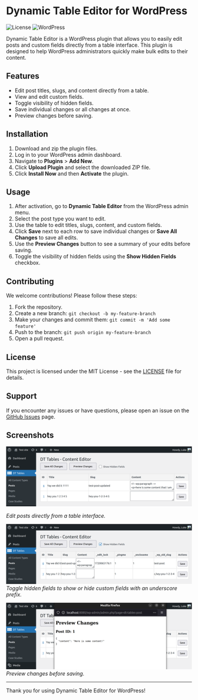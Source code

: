 # Dynamic Table Editor for WordPress

![License](https://img.shields.io/badge/license-MIT-blue.svg)
![WordPress](https://img.shields.io/badge/WordPress-5.0%2B-blue.svg)

Dynamic Table Editor is a WordPress plugin that allows you to easily edit posts and custom fields directly from a table interface. This plugin is designed to help WordPress administrators quickly make bulk edits to their content.

## Features

- Edit post titles, slugs, and content directly from a table.
- View and edit custom fields.
- Toggle visibility of hidden fields.
- Save individual changes or all changes at once.
- Preview changes before saving.

## Installation

1. Download and zip the plugin files.
2. Log in to your WordPress admin dashboard.
3. Navigate to **Plugins** > **Add New**.
4. Click **Upload Plugin** and select the downloaded ZIP file.
5. Click **Install Now** and then **Activate** the plugin.

## Usage

1. After activation, go to **Dynamic Table Editor** from the WordPress admin menu.
2. Select the post type you want to edit.
3. Use the table to edit titles, slugs, content, and custom fields.
4. Click **Save** next to each row to save individual changes or **Save All Changes** to save all edits.
5. Use the **Preview Changes** button to see a summary of your edits before saving.
6. Toggle the visibility of hidden fields using the **Show Hidden Fields** checkbox.

## Contributing

We welcome contributions! Please follow these steps:

1. Fork the repository.
2. Create a new branch: `git checkout -b my-feature-branch`
3. Make your changes and commit them: `git commit -m 'Add some feature'`
4. Push to the branch: `git push origin my-feature-branch`
5. Open a pull request.

## License

This project is licensed under the MIT License - see the [LICENSE](LICENSE) file for details.

## Support

If you encounter any issues or have questions, please open an issue on the [GitHub Issues](https://github.com/yourusername/dynamic-table-editor/issues) page.

## Screenshots

![alt text](<Screenshot from 2024-07-04 06-00-36.png>)

*Edit posts directly from a table interface.*

![alt text](<Screenshot from 2024-07-04 06-00-40.png>)
*Toggle hidden fields to show or hide custom fields with an underscore prefix.*

![alt text](<Screenshot from 2024-07-04 06-01-58.png>)
*Preview changes before saving.*

---

Thank you for using Dynamic Table Editor for WordPress!
